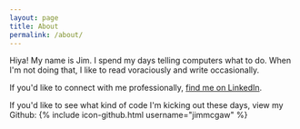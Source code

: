 ```yaml
---
layout: page
title: About
permalink: /about/
---
```


Hiya! My name is Jim. I spend my days telling computers what to do. When I'm not doing that, I like to read voraciously and  write occasionally.

If you'd like to connect with me professionally, [find me on LinkedIn](https://www.linkedin.com/in/jimmcgaw).

If you'd like to see what kind of code I'm kicking out these days, view my Github:
{% include icon-github.html username="jimmcgaw" %}
<!-- [Jim on Github](https://github.com/jimmcgaw) -->
